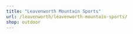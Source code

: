 ```yaml
---
title: "Leavenworth Mountain Sports"
url: /leavenworth/leavenworth-mountain-sports/
shop: outdoor
---
```

